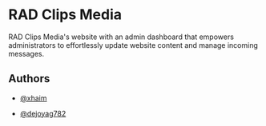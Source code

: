 
# RAD Clips Media

RAD Clips Media's website with an admin dashboard that empowers administrators to effortlessly update website content and manage incoming messages.
## Authors

- [@xhaim](https://www.github.com/xhaim)

- [@dejoyag782](https://www.github.com/dejoyag782)
